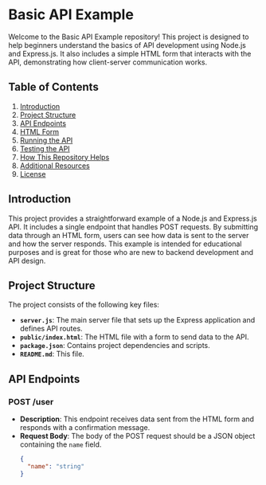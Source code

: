 # Basic API Example

Welcome to the Basic API Example repository! This project is designed to help beginners understand the basics of API development using Node.js and Express.js. It also includes a simple HTML form that interacts with the API, demonstrating how client-server communication works.

## Table of Contents

1. [Introduction](#introduction)
2. [Project Structure](#project-structure)
3. [API Endpoints](#api-endpoints)
4. [HTML Form](#html-form)
5. [Running the API](#running-the-api)
6. [Testing the API](#testing-the-api)
7. [How This Repository Helps](#how-this-repository-helps)
8. [Additional Resources](#additional-resources)
9. [License](#license)

## Introduction

This project provides a straightforward example of a Node.js and Express.js API. It includes a single endpoint that handles POST requests. By submitting data through an HTML form, users can see how data is sent to the server and how the server responds. This example is intended for educational purposes and is great for those who are new to backend development and API design.

## Project Structure

The project consists of the following key files:

- **`server.js`**: The main server file that sets up the Express application and defines API routes.
- **`public/index.html`**: The HTML file with a form to send data to the API.
- **`package.json`**: Contains project dependencies and scripts.
- **`README.md`**: This file.

## API Endpoints

### POST /user

- **Description**: This endpoint receives data sent from the HTML form and responds with a confirmation message.
- **Request Body**: The body of the POST request should be a JSON object containing the `name` field.
  ```json
  {
    "name": "string"
  }
